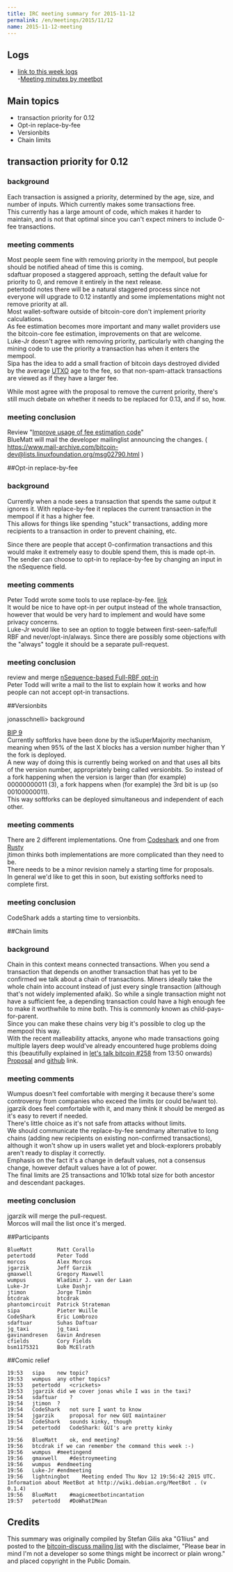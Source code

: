 ```yaml
---
title: IRC meeting summary for 2015-11-12
permalink: /en/meetings/2015/11/12
name: 2015-11-12-meeting
---
```

## Logs
 
- [link to this week logs](http://bitcoinstats.com/irc/bitcoin-dev/logs/2015/11/12#l1447354830.0)  
-[Meeting minutes by meetbot](http://www.erisian.com.au/meetbot/bitcoin-dev/2015/bitcoin-dev.2015-11-12-19.01.html)  

## Main topics  
  
- transaction priority for 0.12  
- Opt-in replace-by-fee  
- Versionbits  
- Chain limits

## transaction priority for 0.12

### background  

Each transaction is assigned a priority, determined by the age, size, and number of inputs. Which currently makes some transactions free.   
This currently has a large amount of code, which makes it harder to maintain, and is not that optimal since you can't expect miners to include 0-fee transactions.

### meeting comments

Most people seem fine with removing priority in the mempool, but people should be notified ahead of time this is coming.  
sdaftuar proposed a staggered approach, setting the default value for priority to 0, and remove it entirely in the next release.  
petertodd notes there will be a natural staggered process since not everyone will upgrade to 0.12 instantly and some implementations might not remove priority at all.  
Most wallet-software outside of bitcoin-core don't implement priority calculations.   
As fee estimation becomes more important and many wallet providers use the bitcoin-core fee estimation, improvements on that are welcome.  
Luke-Jr doesn't agree with removing priority, particularly with changing the mining code to use the priority a transaction has when it enters the mempool.  
Sipa has the idea to add a small fraction of bitcoin days destroyed divided by the average [UTXO](https://bitcoin.org/en/glossary/unspent-transaction-output) age to the fee, so that non-spam-attack transactions are viewed as if they have a larger fee.  

While most agree with the proposal to remove the current priority, there's still much debate on whether it needs to be replaced for 0.13, and if so, how.

### meeting conclusion  

Review "[Improve usage of fee estimation code](https://github.com/bitcoin/bitcoin/pull/6134)"  
BlueMatt will mail the developer mailinglist announcing the changes. ( https://www.mail-archive.com/bitcoin-dev@lists.linuxfoundation.org/msg02790.html )  

##Opt-in replace-by-fee

### background  

Currently when a node sees a transaction that spends the same output it ignores it. With replace-by-fee it replaces the current transaction in the mempool if it has a higher fee.   
This allows for things like spending "stuck" transactions, adding more recipients to a transaction in order to prevent chaining, etc.  

Since there are people that accept 0-confirmation transactions and this would make it extremely easy to double spend them, this is made opt-in.  
The sender can choose to opt-in to replace-by-fee by changing an input in the nSequence field.

### meeting comments

Peter Todd wrote some tools to use replace-by-fee. [link](https://github.com/petertodd/replace-by-fee-tools)   
It would be nice to have opt-in per output instead of the whole transaction, however that would be very hard to implement and would have some privacy concerns.  
Luke-Jr would like to see an option to toggle between first-seen-safe/full RBF and never/opt-in/always. Since there are possibly some objections with the "always" toggle it should be a separate pull-request.

### meeting conclusion

review and merge [nSequence-based Full-RBF opt-in](https://github.com/bitcoin/bitcoin/pull/6871)   
Peter Todd will write a mail to the list to explain how it works and how people can not accept opt-in transactions.  

##Versionbits

jonasschnelli> background

[BIP 9](https://github.com/bitcoin/bips/blob/master/bip-0009.mediawiki)  
Currently softforks have been done by the isSuperMajority mechanism, meaning when 95% of the last X blocks has a version number higher than Y the fork is deployed.   
A new way of doing this is currently being worked on and that uses all bits of the version number, appropriately being called versionbits. So instead of a fork happening when the version is larger than (for example) 00000000011 (3), a fork happens when (for example) the 3rd bit is up (so 00100000011).   
This way softforks can be deployed simultaneous and independent of each other. 

### meeting comments

There are 2 different implementations. One from [Codeshark](https://github.com/bitcoin/bitcoin/pull/6816) and one from [Rusty](https://github.com/bitcoin/bitcoin/compare/master...rustyrussell:bip-9-versionbits)   
jtimon thinks both implementations are more complicated than they need to be.  
There needs to be a minor revision namely a starting time for proposals.  
In general we'd like to get this in soon, but existing softforks need to complete first.
 
### meeting conclusion

CodeShark adds a starting time to versionbits.

##Chain limits

### background

Chain in this context means connected transactions. When you send a transaction that depends on another transaction that has yet to be confirmed we talk about a chain of transactions. 
Miners ideally take the whole chain into account instead of just every single transaction (although that's not widely implemented afaik). So while a single transaction might not have a sufficient fee, a depending transaction could have a high enough fee to make it worthwhile to mine both.
This is commonly known as child-pays-for-parent.  
Since you can make these chains very big it's possible to clog up the mempool this way.   
With the recent malleability attacks, anyone who made transactions going multiple layers deep would've already encountered huge problems doing this (beautifully explained in [let's talk bitcoin #258](https://letstalkbitcoin.com/blog/post/lets-talk-bitcoin-258-liquidity-and-malleability) from 13:50 onwards)   
[Proposal](https://lists.linuxfoundation.org/pipermail/bitcoin-dev/2015-October/011401.html) and [github](https://github.com/bitcoin/bitcoin/pull/6771) link.

### meeting comments

Wumpus doesn't feel comfortable with merging it because there's some controversy from companies who exceed the limits (or could be/want to).  
jgarzik does feel comfortable with it, and many think it should be merged as it's easy to revert if needed.   
There's little choice as it's not safe from attacks without limits.    
We should communicate the replace-by-fee sendmany alternative to long chains (adding new recipients on existing non-confirmed transactions), although it won't show up in users wallet yet and block-explorers probably aren't ready to display it correctly.  
Emphasis on the fact it's a change in default values, not a consensus change, however default values have a lot of power.   
The final limits are 25 transactions and 101kb total size for both ancestor and descendant packages.  

### meeting conclusion

jgarzik will merge the pull-request.  
Morcos will mail the list once it's merged.  

##Participants

    BlueMatt        Matt Corallo  
    petertodd       Peter Todd  
    morcos          Alex Morcos  
    jgarzik         Jeff Garzik  
    gmaxwell        Gregory Maxwell  
    wumpus          Wladimir J. van der Laan  
    Luke-Jr         Luke Dashjr  
    jtimon          Jorge Timón  
    btcdrak         btcdrak  
    phantomcircuit  Patrick Strateman  
    sipa            Pieter Wuille  
    CodeShark       Eric Lombrozo  
    sdaftuar        Suhas Daftuar  
    jg_taxi         jg_taxi  
    gavinandresen   Gavin Andresen  
    cfields         Cory Fields  
    bsm1175321      Bob McElrath   

##Comic relief

    19:53	sipa	new topic?  
    19:53	wumpus	any other topics?  
    19:53	petertodd	<crickets>  
    19:53	jgarzik	did we cover jonas while I was in the taxi?  
    19:54	sdaftuar	?  
    19:54	jtimon	?  
    19:54	CodeShark	not sure I want to know  
    19:54	jgarzik  	proposal for new GUI maintainer  
    19:54	CodeShark	sounds kinky, though  
    19:54	petertodd	CodeShark: GUI's are pretty kinky  

    19:56	BlueMatt	ok, end meeting?  
    19:56	btcdrak	if we can remember the command this week :-)  
    19:56	wumpus	#meetingend  
    19:56	gmaxwell	#destroymeeting  
    19:56	wumpus	#endmeeting  
    19:56	Luke-Jr	#endmeeting  
    19:56	lightningbot	Meeting ended Thu Nov 12 19:56:42 2015 UTC. Information about MeetBot at http://wiki.debian.org/MeetBot . (v 0.1.4)    
    19:56	BlueMatt	#magicmeetbotincantation  
    19:57	petertodd	#DoWhatIMean  

## Credits

This summary was originally compiled by Stefan Gilis aka "G1lius" and posted to the [bitcoin-discuss mailing list][meetingsource] with the disclaimer, "Please bear in mind I'm not a developer so some things might be incorrect or plain wrong." and placed copyright in the Public Domain.

[meetingsource]: http://lists.linuxfoundation.org/pipermail/bitcoin-discuss/2015-November/000010.html
